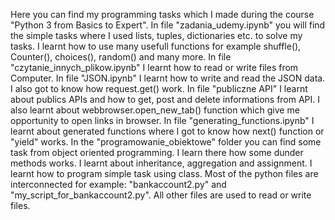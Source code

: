 Here you can find my programming tasks which I made during the course "Python 3 from Basics to Expert".
In file "zadania_udemy.ipynb" you will find the simple tasks where I used lists, tuples, dictionaries etc. to 
solve my tasks. I learnt how to use many usefull functions for example shuffle(), Counter(), choices(), random() and
many more. In file "czytanie_innych_plikow.ipynb" I learnt how to read or write files from Computer.
In file "JSON.ipynb" I learnt how to write and read the JSON data. I also got to know how request.get() work.
In file "publiczne API" I learnt about publics APIs and how to get, post and delete informations from API. I also learnt about 
webbrowser.open_new_tab() function which give me opportunity to open links in browser. In file "generating_functions.ipynb" 
I learnt about generated functions where I got to know how next() function or "yield" works. In the "programowanie_obiektowe" folder
you can find some task from object oriented programming. I learn there how some dunder methods works. I learnt 
about inheritance, aggregation and assignment. I learnt how to program simple task using class. Most of the 
python files are interconnected for example: "bankaccount2.py" and "my_script_for_bankaccount2.py". All other files are used to
read or write files.